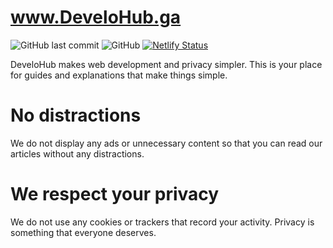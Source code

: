 # www.DeveloHub.ga

![GitHub last commit](https://img.shields.io/github/last-commit/opensourcifier/develohub?style=flat-square) ![GitHub](https://img.shields.io/github/license/opensourcifier/develohub?style=flat-square) [![Netlify Status](https://api.netlify.com/api/v1/badges/00f49001-e1a7-49f8-ac95-d7ca7fc46b79/deploy-status)](https://app.netlify.com/sites/develohub/deploys)

DeveloHub makes web development and privacy simpler. This is your place for guides and explanations that make things simple.

# No distractions

We do not display any ads or unnecessary content so that you can read our articles without any distractions.

# We respect your privacy

We do not use any cookies or trackers that record your activity. Privacy is something that everyone deserves.
